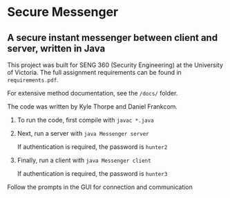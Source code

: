 # Secure Messenger
## A secure instant messenger between client and server, written in Java

This project was built for SENG 360 (Security Engineering) at the University of Victoria. The full assignment requirements can be found in `requirements.pdf`.

For extensive method documentation, see the `/docs/` folder.

The code was written by Kyle Thorpe and Daniel Frankcom.

1. To run the code, first compile with `javac *.java`
2. Next, run a server with `java Messenger server`

    If authentication is required, the password is `hunter2`

3. Finally, run a client with `java Messenger client`

    If authentication is required, the password is `hunter3`

Follow the prompts in the GUI for connection and communication